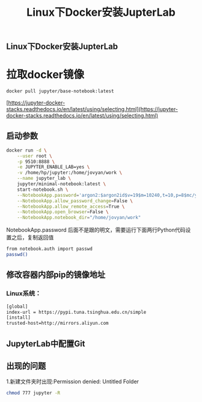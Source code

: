 ﻿---
title: Linux下Docker安装JupterLab
categories: 
- Linux
tags:
- Linux
- Docker
- JupterLab
---
## **Linux下Docker安装JupterLab**

# 拉取docker镜像

```bash
docker pull jupyter/base-notebook:latest
```
[https://jupyter-docker-stacks.readthedocs.io/en/latest/using/selecting.html](https://jupyter-docker-stacks.readthedocs.io/en/latest/using/selecting.html)
## 启动参数

```bash
docker run -d \
    --user root \
	-p 9510:8888 \
	-e JUPYTER_ENABLE_LAB=yes \
    -v /home/hp/jupyter:/home/jovyan/work \
    --name jupyter_lab \
    jupyter/minimal-notebook:latest \
    start-notebook.sh \
    --NotebookApp.password='argon2:$argon2id$v=19$m=10240,t=10,p=8$mc/yVgXn0YmLqw13rdzb2w$XECu8Nua+gs9o1kY2hkFpWoyMeYBgfIzr72nkHRFAh4' \
    --NotebookApp.allow_password_change=False \
    --NotebookApp.allow_remote_access=True \
    --NotebookApp.open_browser=False \
    --NotebookApp.notebook_dir="/home/jovyan/work"


```
NotebookApp.password 后面不是跟的明文，需要运行下面两行Python代码设置之后，复制返回值

```bash
from notebook.auth import passwd
passwd()
```
## 修改容器内部pip的镜像地址
### Linux系统：

```bash
[global]
index-url = https://pypi.tuna.tsinghua.edu.cn/simple
[install]
trusted-host=http://mirrors.aliyun.com
```
## JupyterLab中配置Git
## 出现的问题
1.新建文件夹时出现:Permission denied: Untitled Folder
   

```bash
chmod 777 jupyter -R
```
